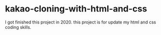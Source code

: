 # kakao-cloning-with-html-and-css

I got finished this project in 2020. this project is for update my html and css coding skills.